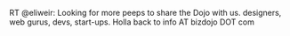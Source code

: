 <!--
id: 218672120
link: http://kevinisom.info/post/218672120/rt-eliweir-looking-for-more-peeps-to-share-the
slug: rt-eliweir-looking-for-more-peeps-to-share-the
date: Wed Oct 21 2009 15:36:15 GMT+1300 (NZDT)
raw: {"blog_name":"kevinisom","id":218672120,"post_url":"http://kevinisom.info/post/218672120/rt-eliweir-looking-for-more-peeps-to-share-the","slug":"rt-eliweir-looking-for-more-peeps-to-share-the","type":"text","date":"2009-10-21 02:36:15 GMT","timestamp":1256092575,"state":"published","format":"html","reblog_key":"clmwr7qo","tags":[],"short_url":"http://tmblr.co/Zw68YyD2Alu","highlighted":[],"feed_item":"http://twitter.com/kev_nz/statuses/5033301034","from_feed_id":"650289","note_count":0,"title":null,"body":"<p>RT @eliweir: Looking for more peeps to share the Dojo with us. designers, web gurus, devs, start-ups. Holla back to info AT bizdojo DOT com</p>"}
publish: 2009-10-021
tags: 
title: null
-->


RT @eliweir: Looking for more peeps to share the Dojo with us.
designers, web gurus, devs, start-ups. Holla back to info AT bizdojo DOT
com


